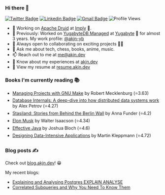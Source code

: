 ### Hi there 👋

[![Twitter Badge](https://img.shields.io/badge/-@AkJn99-1ca0f1?style=flat-square&labelColor=1ca0f1&logo=twitter&logoColor=white&link=https://twitter.com/AkJn99)](https://twitter.com/AkJn99) 
[![Linkedin Badge](https://img.shields.io/badge/-AkJn99-blue?style=flat-square&logo=Linkedin&logoColor=white&link=https://www.linkedin.com/in/AkJn99/)](https://www.linkedin.com/in/AkJn99/)
[![Gmail Badge](https://img.shields.io/badge/-me@akjn.dev-c14438?style=flat-square&logo=Gmail&logoColor=white&link=mailto:me@akjn.dev)](mailto:me@akjn.dev)
![Profile Views](https://komarev.com/ghpvc/?username=Akshat-Jain&label=Profile%20views&color=0e75b6&style=flat-square)

- 🔭 Working on [Apache Druid](https://github.com/apache/druid) at [Imply](https://imply.io) 🚀.
- 🔭 Previously: Worked on [YugabyteDB Managed](https://cloud.yugabyte.com) at [Yugabyte](https://www.yugabyte.com) 🚀 for almost 3 years. My work profile: [@akjn-yb](https://www.github.com/akjn-yb)
- 👯 Always open to collaborating on exciting projects 🧑‍💻
- 💬 Ask me about tech, chess, books, anime, music.
- 📫 Reach out to me at me@akjn.dev
- 👋 Know about my experiences at [akjn.dev](https://www.akjn.dev)
- 📄 View my resume at [resume.akjn.dev](https://resume.akjn.dev)


### Books I'm currently reading 📚
<!-- GOODREADS-LIST:START -->
- [Managing Projects with GNU Make](https://www.goodreads.com/review/show/5972734993?utm_medium=api&utm_source=rss) by Robert Mecklenburg (⭐️3.63)
- [Database Internals: A deep-dive into how distributed data systems work](https://www.goodreads.com/review/show/5941920903?utm_medium=api&utm_source=rss) by Alex Petrov (⭐️4.27)
- [Stasiland: Stories from Behind the Berlin Wall](https://www.goodreads.com/review/show/5894719487?utm_medium=api&utm_source=rss) by Anna Funder (⭐️4.2)
- [Elon Musk](https://www.goodreads.com/review/show/5894718013?utm_medium=api&utm_source=rss) by Walter Isaacson (⭐️4.34)
- [Effective Java](https://www.goodreads.com/review/show/5894718823?utm_medium=api&utm_source=rss) by Joshua Bloch (⭐️4.6)
- [Designing Data-Intensive Applications](https://www.goodreads.com/review/show/5894718402?utm_medium=api&utm_source=rss) by Martin Kleppmann (⭐️4.72)
<!-- GOODREADS-LIST:END -->

### Blog posts ✍️ 
Check out [blog.akjn.dev](https://blog.akjn.dev)! 😁

My recent blogs:
<!-- BLOG-POST-LIST:START -->
- [Explaining and Analysing Postgres EXPLAIN ANALYSE](https://blog.akjn.dev/explaining-and-analysing-postgres-explain-analyse)
- [Correlated Subqueries and Why You Need To Know Them](https://blog.akjn.dev/correlated-subqueries-and-why-you-need-to-know-them)
<!-- BLOG-POST-LIST:END -->
